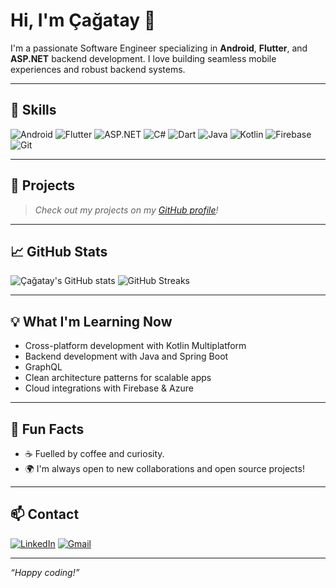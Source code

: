 # Hi, I'm Çağatay 👋

I'm a passionate Software Engineer specializing in **Android**, **Flutter**, and **ASP.NET** backend development. I love building seamless mobile experiences and robust backend systems.

---

## 🚀 Skills

![Android](https://img.shields.io/badge/-Android-3DDC84?logo=android&logoColor=white)
![Flutter](https://img.shields.io/badge/-Flutter-02569B?logo=flutter&logoColor=white)
![ASP.NET](https://img.shields.io/badge/-ASP.NET-512BD4?logo=dotnet&logoColor=white)
![C#](https://img.shields.io/badge/-C%23-239120?logo=c-sharp&logoColor=white)
![Dart](https://img.shields.io/badge/-Dart-0175C2?logo=dart&logoColor=white)
![Java](https://img.shields.io/badge/-Java-007396?logo=java&logoColor=white)
![Kotlin](https://img.shields.io/badge/-Kotlin-7F52FF?logo=kotlin&logoColor=white)
![Firebase](https://img.shields.io/badge/-Firebase-FFCA28?logo=firebase&logoColor=white)
![Git](https://img.shields.io/badge/-Git-F05032?logo=git&logoColor=white)

---

## 📂 Projects

> _Check out my projects on my [GitHub profile](https://github.com/cagataysunal?tab=repositories)!_

---

## 📈 GitHub Stats

![Çağatay's GitHub stats](https://github-readme-stats.vercel.app/api?username=cagataysunal&show_icons=true&theme=radical)
![GitHub Streaks](https://streak-stats.demolab.com/?user=cagataysunal)

---

## 💡 What I'm Learning Now

- Cross-platform development with Kotlin Multiplatform
- Backend development with Java and Spring Boot
- GraphQL
- Clean architecture patterns for scalable apps
- Cloud integrations with Firebase & Azure

---

## 🎯 Fun Facts

- ☕ Fuelled by coffee and curiosity.
- 🌍 I'm always open to new collaborations and open source projects!

---

## 📫 Contact

[![LinkedIn](https://img.shields.io/badge/LinkedIn-blue?logo=linkedin&style=flat)](https://www.linkedin.com/in/cagataysunal/)
[![Gmail](https://img.shields.io/badge/Email-sunal.cagatay@gmail.com-D14836?logo=gmail&logoColor=white)](mailto:sunal.cagatay@gmail.com)

---

_“Happy coding!”_